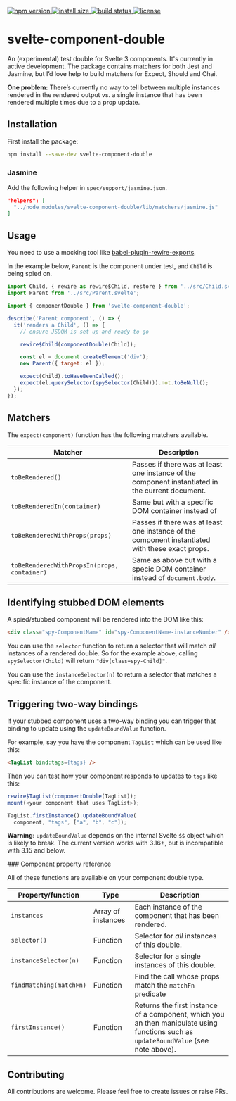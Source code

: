 <p>
  <a href="https://www.npmjs.com/package/svelte-component-double">
    <img src="https://img.shields.io/npm/v/svelte-component-double.svg" alt="npm version">
  </a>

  <a href="https://packagephobia.now.sh/result?p=svelte-component-double">
    <img src="https://packagephobia.now.sh/badge?p=svelte-component-double" alt="install size">
  </a>

  <a href="https://travis-ci.org/dirv/svelte-component-double">
    <img src="https://api.travis-ci.org/dirv/svelte-component-double.svg?branch=master"
         alt="build status">
  </a>

  <a href="https://github.com/dirv/svelte-component-double/blob/master/LICENSE">
    <img src="https://img.shields.io/npm/l/svelte-component-double.svg" alt="license">
  </a>
</p>

# svelte-component-double

An (experimental) test double for Svelte 3 components. It's currently in active development. The package contains matchers for both Jest and Jasmine, but I’d love help to build matchers for Expect, Should and Chai.

**One problem:** There’s currently no way to tell between multiple instances rendered in the rendered output vs. a single instance that has been rendered multiple times due to a prop update.

## Installation

First install the package:

```bash
npm install --save-dev svelte-component-double
```

### Jasmine

Add the following helper in `spec/support/jasmine.json`.

```json
"helpers": [
  "../node_modules/svelte-component-double/lib/matchers/jasmine.js"
]
```

## Usage

You need to use a mocking tool like [babel-plugin-rewire-exports](https://github.com/asapach/babel-plugin-rewire-exports).

In the example below, `Parent` is the component under test, and `Child` is being spied on.

```javascript
import Child, { rewire as rewire$Child, restore } from '../src/Child.svelte';
import Parent from '../src/Parent.svelte';

import { componentDouble } from 'svelte-component-double';

describe('Parent component', () => {
  it('renders a Child', () => {
    // ensure JSDOM is set up and ready to go

    rewire$Child(componentDouble(Child));

    const el = document.createElement('div');
    new Parent({ target: el });

    expect(Child).toHaveBeenCalled();
    expect(el.querySelector(spySelector(Child))).not.toBeNull();
  });
});

```

## Matchers

The `expect(component)` function has the following matchers available.

| Matcher | Description |
| -------- | ----------- |
| `toBeRendered()` | Passes if there was at least one instance of the component instantiated in the current document. |
| `toBeRenderedIn(container)` | Same but with a specific DOM container instead of | `document.body`. |
| `toBeRenderedWithProps(props)` | Passes if there was at least one instance of the component instantiated with these exact props. |
| `toBeRenderedWithPropsIn(props, container)` | Same as above but with a specic DOM container instead of `document.body`. |

## Identifying stubbed DOM elements

A spied/stubbed component will be rendered into the DOM like this:

```html
<div class="spy-ComponentName" id="spy-ComponentName-instanceNumber" />
```

You can use the `selector` function to return a selector that will match *all* instances of a rendered double. So for the example above, calling `spySelector(Child)` will return `"div[class=spy-Child]"`.

You can use the `instanceSelector(n)` to return a selector that matches a specific instance of the component.

## Triggering two-way bindings

If your stubbed component uses a two-way binding you can trigger that binding to update using the `updateBoundValue` function.

For example, say you have the component `TagList` which can be used like this:

```html
<TagList bind:tags={tags} />
```

Then you can test how your component responds to updates to `tags` like this:

```javascript
rewire$TagList(componentDouble(TagList));
mount(<your component that uses TagList>);

TagList.firstInstance().updateBoundValue(
  component, "tags", ["a", "b", "c"]);
```

**Warning:** `updateBoundValue` depends on the internal Svelte `$$` object which is likely to break. The current version works with 3.16+, but is incompatible with 3.15 and below.

### Component property reference

All of these functions are available on your component double type.

| Property/function | Type | Description |
| ----------------- | ---- | ----------- |
| `instances` | Array of instances | Each instance of the component that has been rendered. |
| `selector()` | Function | Selector for _all_ instances of this double. |
| `instanceSelector(n)` | Function | Selector for a single instances of this double. |
| `findMatching(matchFn)` | Function | Find the call whose props match the `matchFn` predicate |
| `firstInstance()` | Function | Returns the first instance of a component, which you an then manipulate using functions such as `updateBoundValue` (see note above). |

## Contributing

All contributions are welcome. Please feel free to create issues or raise PRs.
